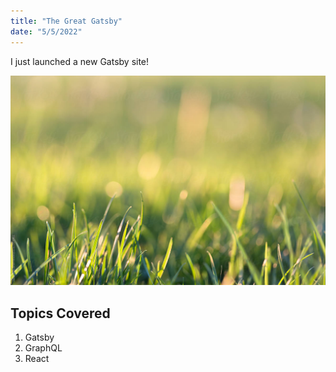 ```yaml
---
title: "The Great Gatsby"
date: "5/5/2022"
---
```


I just launched a new Gatsby site!

![Grass](./grass.jpg)

## Topics Covered

1. Gatsby
2. GraphQL
3. React